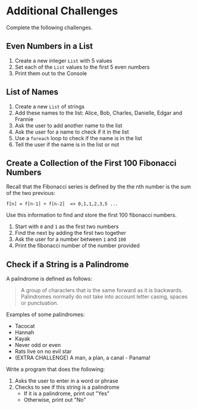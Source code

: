 # Additional Challenges
Complete the following challenges.

## Even Numbers in a List
1. Create a new integer `List` with 5 values
1. Set each of the `List` values to the first 5 even numbers
1. Print them out to the Console

## List of Names
1. Create a new `List` of strings
1. Add these names to the list: Alice, Bob, Charles, Danielle, Edgar and Frannie
1. Ask the user to add another name to the list
1. Ask the user for a name to check if it in the list
1. Use a `foreach` loop to check if the name is in the list
1. Tell the user if the name is in the list or not

## Create a Collection of the First 100 Fibonacci Numbers
Recall that the Fibonacci series is defined by the the nth number is the sum of the two previous:
```
f[n] = f[n-1] + f[n-2]  => 0,1,1,2,3,5 ...
```
Use this information to find and store the first 100 fibonacci numbers.

1. Start with `0` and `1` as the first two numbers
1. Find the next by adding the first two together
1. Ask the user for a number between `1` and `100`
1. Print the fibonacci number of the number provided

## Check if a String is a Palindrome
A palindrome is defined as follows:
>A group of characters that is the same forward as it is backwards. Palindromes normally do not take into account letter casing, spaces or punctuation.

Examples of some palindromes:
- Tacocat
- Hannah
- Kayak
- Never odd or even
- Rats live on no evil star
- (EXTRA CHALLENGE) A man, a plan, a canal - Panama!

Write a program that does the following:
1. Asks the user to enter in a word or phrase
1. Checks to see if this string is a palindrome
    - If it is a palindrome, print out "Yes"
    - Otherwise, print out "No"